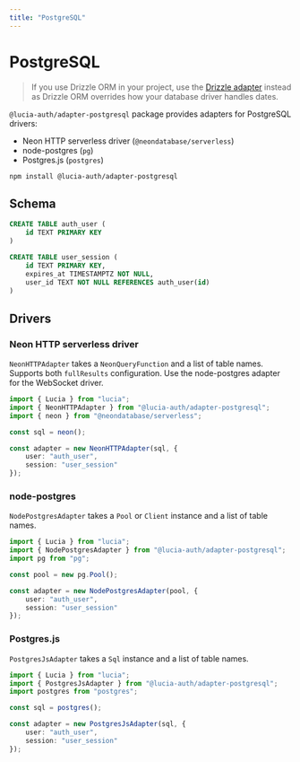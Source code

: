 ```yaml
---
title: "PostgreSQL"
---
```


# PostgreSQL

> If you use Drizzle ORM in your project, use the [Drizzle adapter](https://lucia-auth.com/database/drizzle#postgresql) instead as Drizzle ORM overrides how your database driver handles dates.

`@lucia-auth/adapter-postgresql` package provides adapters for PostgreSQL drivers:

-   Neon HTTP serverless driver (`@neondatabase/serverless`)
-   node-postgres (`pg`)
-   Postgres.js (`postgres`)

```
npm install @lucia-auth/adapter-postgresql
```

## Schema

```sql
CREATE TABLE auth_user (
    id TEXT PRIMARY KEY
)

CREATE TABLE user_session (
    id TEXT PRIMARY KEY,
    expires_at TIMESTAMPTZ NOT NULL,
    user_id TEXT NOT NULL REFERENCES auth_user(id)
)
```

## Drivers

### Neon HTTP serverless driver

`NeonHTTPAdapter` takes a `NeonQueryFunction` and a list of table names. Supports both `fullResults` configuration. Use the node-postgres adapter for the WebSocket driver.

```ts
import { Lucia } from "lucia";
import { NeonHTTPAdapter } from "@lucia-auth/adapter-postgresql";
import { neon } from "@neondatabase/serverless";

const sql = neon();

const adapter = new NeonHTTPAdapter(sql, {
	user: "auth_user",
	session: "user_session"
});
```

### node-postgres

`NodePostgresAdapter` takes a `Pool` or `Client` instance and a list of table names.

```ts
import { Lucia } from "lucia";
import { NodePostgresAdapter } from "@lucia-auth/adapter-postgresql";
import pg from "pg";

const pool = new pg.Pool();

const adapter = new NodePostgresAdapter(pool, {
	user: "auth_user",
	session: "user_session"
});
```

### Postgres.js

`PostgresJsAdapter` takes a `Sql` instance and a list of table names.

```ts
import { Lucia } from "lucia";
import { PostgresJsAdapter } from "@lucia-auth/adapter-postgresql";
import postgres from "postgres";

const sql = postgres();

const adapter = new PostgresJsAdapter(sql, {
	user: "auth_user",
	session: "user_session"
});
```
